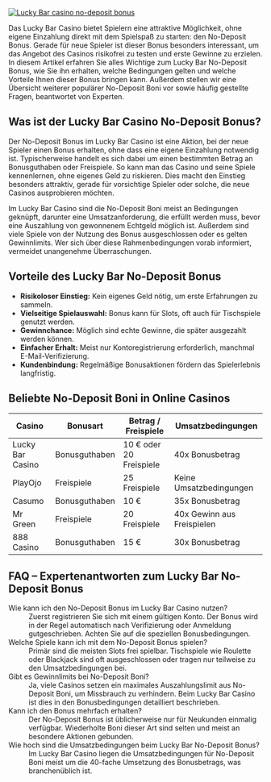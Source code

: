 [![Lucky Bar casino no-deposit bonus](https://123-caf.pages.dev/gitsignup.png)](https://vrmoo.ru/Bt82HjjY)

<p>Das Lucky Bar Casino bietet Spielern eine attraktive Möglichkeit, ohne eigene Einzahlung direkt mit dem Spielspaß zu starten: den No-Deposit Bonus. Gerade für neue Spieler ist dieser Bonus besonders interessant, um das Angebot des Casinos risikofrei zu testen und erste Gewinne zu erzielen. In diesem Artikel erfahren Sie alles Wichtige zum Lucky Bar No-Deposit Bonus, wie Sie ihn erhalten, welche Bedingungen gelten und welche Vorteile Ihnen dieser Bonus bringen kann. Außerdem stellen wir eine Übersicht weiterer populärer No-Deposit Boni vor sowie häufig gestellte Fragen, beantwortet von Experten.</p>  <h2>Was ist der Lucky Bar Casino No-Deposit Bonus?</h2> <p>Der No-Deposit Bonus im Lucky Bar Casino ist eine Aktion, bei der neue Spieler einen Bonus erhalten, ohne dass eine eigene Einzahlung notwendig ist. Typischerweise handelt es sich dabei um einen bestimmten Betrag an Bonusguthaben oder Freispiele. So kann man das Casino und seine Spiele kennenlernen, ohne eigenes Geld zu riskieren. Dies macht den Einstieg besonders attraktiv, gerade für vorsichtige Spieler oder solche, die neue Casinos ausprobieren möchten.</p> <p>Im Lucky Bar Casino sind die No-Deposit Boni meist an Bedingungen geknüpft, darunter eine Umsatzanforderung, die erfüllt werden muss, bevor eine Auszahlung von gewonnenem Echtgeld möglich ist. Außerdem sind viele Spiele von der Nutzung des Bonus ausgeschlossen oder es gelten Gewinnlimits. Wer sich über diese Rahmenbedingungen vorab informiert, vermeidet unangenehme Überraschungen.</p>  <h2>Vorteile des Lucky Bar No-Deposit Bonus</h2> <ul>   <li><strong>Risikoloser Einstieg:</strong> Kein eigenes Geld nötig, um erste Erfahrungen zu sammeln.</li>   <li><strong>Vielseitige Spielauswahl:</strong> Bonus kann für Slots, oft auch für Tischspiele genutzt werden.</li>   <li><strong>Gewinnchance:</strong> Möglich sind echte Gewinne, die später ausgezahlt werden können.</li>   <li><strong>Einfacher Erhalt:</strong> Meist nur Kontoregistrierung erforderlich, manchmal E-Mail-Verifizierung.</li>   <li><strong>Kundenbindung:</strong> Regelmäßige Bonusaktionen fördern das Spielerlebnis langfristig.</li> </ul>  <h2>Beliebte No-Deposit Boni in Online Casinos</h2> <table>   <thead>     <tr>       <th>Casino</th>       <th>Bonusart</th>       <th>Betrag / Freispiele</th>       <th>Umsatzbedingungen</th>     </tr>   </thead>   <tbody>     <tr>       <td>Lucky Bar Casino</td>       <td>Bonusguthaben</td>       <td>10 € oder 20 Freispiele</td>       <td>40x Bonusbetrag</td>     </tr>     <tr>       <td>PlayOjo</td>       <td>Freispiele</td>       <td>25 Freispiele</td>       <td>Keine Umsatzbedingungen</td>     </tr>     <tr>       <td>Casumo</td>       <td>Bonusguthaben</td>       <td>10 €</td>       <td>35x Bonusbetrag</td>     </tr>     <tr>       <td>Mr Green</td>       <td>Freispiele</td>       <td>20 Freispiele</td>       <td>40x Gewinn aus Freispielen</td>     </tr>     <tr>       <td>888 Casino</td>       <td>Bonusguthaben</td>       <td>15 €</td>       <td>30x Bonusbetrag</td>     </tr>   </tbody> </table>  <h2>FAQ – Expertenantworten zum Lucky Bar No-Deposit Bonus</h2> <dl>   <dt>Wie kann ich den No-Deposit Bonus im Lucky Bar Casino nutzen?</dt>   <dd>Zuerst registrieren Sie sich mit einem gültigen Konto. Der Bonus wird in der Regel automatisch nach Verifizierung oder Anmeldung gutgeschrieben. Achten Sie auf die speziellen Bonusbedingungen.</dd>    <dt>Welche Spiele kann ich mit dem No-Deposit Bonus spielen?</dt>   <dd>Primär sind die meisten Slots frei spielbar. Tischspiele wie Roulette oder Blackjack sind oft ausgeschlossen oder tragen nur teilweise zu den Umsatzbedingungen bei.</dd>    <dt>Gibt es Gewinnlimits bei No-Deposit Boni?</dt>   <dd>Ja, viele Casinos setzen ein maximales Auszahlungslimit aus No-Deposit Boni, um Missbrauch zu verhindern. Beim Lucky Bar Casino ist dies in den Bonusbedingungen detailliert beschrieben.</dd>    <dt>Kann ich den Bonus mehrfach erhalten?</dt>   <dd>Der No-Deposit Bonus ist üblicherweise nur für Neukunden einmalig verfügbar. Wiederholte Boni dieser Art sind selten und meist an besondere Aktionen gebunden.</dd>    <dt>Wie hoch sind die Umsatzbedingungen beim Lucky Bar No-Deposit Bonus?</dt>   <dd>Im Lucky Bar Casino liegen die Umsatzbedingungen für No-Deposit Boni meist um die 40-fache Umsetzung des Bonusbetrags, was branchenüblich ist.</dd> </dl>